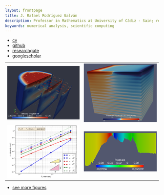```yaml
---
layout: frontpage
title: J. Rafael Rodríguez Galván
description: Professor in Mathematics at University of Cádiz - Sain; research in numerical analysis
keywords: numerical analysis, scientific computing
---
```


<div class="navbar">
  <div class="navbar-inner">
      <ul class="nav">
          <li><a href="{{ BASE_PATH }}/assets/curriculum-research-en.pdf">cv</a></li>
          <li><a href="https://github.com/rrgalvan">github</a></li>
          <li><a href="https://www.researchgate.net/profile/J_Rafael_Galvan">researchgate</a></li>
          <li><a href="https://scholar.google.com/citations?user=uFldLV4AAAAJ">googlescholar</a></li>
      </ul>
  </div>
</div>

<table class="wide">
<tr>
  <td class="left">
    <!-- <a href="pages/publpics/iplotCorr.html"> -->
        <img src="assets/publpics/113138803.png" alt="" title="Velocity flow 3D"/>
    <!-- </a> -->
  </td>
  <td class="right">
    <!-- <a href="pages/publpics/tian2016_fig4.html"> -->
        <img src="assets/publpics/211-1-str_ustab.png" alt="Stokes 3D (P2,P1,P1)-P1 unstability" title="Stokes 3D (P2,P1,P1)-P1 unstability"/>
    <!-- </a> -->
  </td>
</tr>
<tr>
  <td class="left">
    <!-- <a href="pages/publpics/samplemixups_fig7.html"> -->
        <img src="assets/publpics/22-1-vstab.png" alt="(P2,P2)-P1 vertical stabilization" title="Convergence orders (P2,P2)-P1 v-stab"/>
    <!-- </a> -->
  </td>
  <td class="right">
    <!-- <a href="pages/publpics/isletc6_fig4.html"> -->
        <img src="assets/publpics/gibraltar-pressure-2d.png" alt="Gibraltar Strait pressure" title="Gibraltar strait pressure"/>
    <!-- </a> -->
  </td>
</tr>
</table>

<div class="navbar">
  <div class="navbar-inner">
      <ul class="nav">
          <li><a href="morefigs.html">see more figures</a></li>
      </ul>
  </div>
</div>
